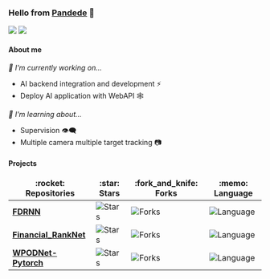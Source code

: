 ### Hello from [Pandede](https://github.com/Pandede) 👋
![](https://img.shields.io/github/followers/Pandede?style=flat-square&color=orange)
![](https://visitor-badge.glitch.me/badge?page_id=Pandede.Pandede&style=flat-square&right_color=orange)
#### About me
*:hammer: I'm currently working on...*
- AI backend integration and development ⚡
- Deploy AI application with WebAPI :spider_web:

*:book: I'm learning about...*
- Supervision :eye_speech_bubble:
- Multiple camera multiple target tracking	:camera:

#### Projects
<table>
  <thead align="center">
    <tr>
      <td><b>:rocket: Repositories</b></td>
      <td><b>:star: Stars</b></td>
      <td><b>:fork_and_knife: Forks</b></td>
      <td><b>:memo: Language</b></td>
    </tr>
  </thead>
  <tbody>
    <tr>
      <td><a href="https://github.com/Pandede/FDRNN"><b>FDRNN</b></a></td>
      <td><img alt="Stars" src="https://img.shields.io/github/stars/Pandede/FDRNN?style=flat-square&color=orange"/></td>
      <td><img alt="Forks" src="https://img.shields.io/github/forks/Pandede/FDRNN?style=flat-square&color=orange"/></td>
      <td><img alt="Language" src="https://img.shields.io/github/languages/top/Pandede/FDRNN?style=flat-square&color=orange"/></td>
    </tr>
    <tr>
      <td><a href="https://github.com/Pandede/Financial_RankNet"><b>Financial_RankNet</b></a></td>
      <td><img alt="Stars" src="https://img.shields.io/github/stars/Pandede/Financial_RankNet?style=flat-square&color=orange"/></td>
      <td><img alt="Forks" src="https://img.shields.io/github/forks/Pandede/Financial_RankNet?style=flat-square&color=orange"/></td>
      <td><img alt="Language" src="https://img.shields.io/github/languages/top/Pandede/Financial_RankNet?style=flat-square&color=orange"/></td>
    </tr>
    <tr>
      <td><a href="https://github.com/Pandede/WPODNet-Pytorch"><b>WPODNet-Pytorch</b></a></td>
      <td><img alt="Stars" src="https://img.shields.io/github/stars/Pandede/WPODNet-Pytorch?style=flat-square&color=orange"/></td>
      <td><img alt="Forks" src="https://img.shields.io/github/forks/Pandede/WPODNet-Pytorch?style=flat-square&color=orange"/></td>
      <td><img alt="Language" src="https://img.shields.io/github/languages/top/Pandede/WPODNet-Pytorch?style=flat-square&color=orange"/></td>
    </tr>
  </tbody>
</table>

